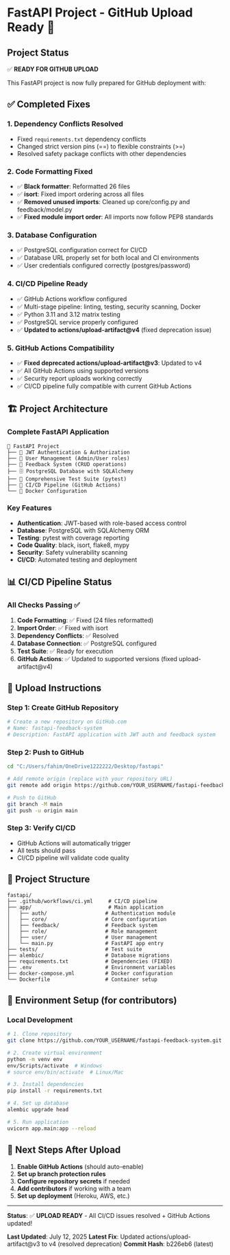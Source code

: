 # FastAPI Project - GitHub Upload Ready 🚀

## Project Status

✅ **READY FOR GITHUB UPLOAD**

This FastAPI project is now fully prepared for GitHub deployment with:

## ✅ Completed Fixes

### 1. **Dependency Conflicts Resolved**

- Fixed `requirements.txt` dependency conflicts
- Changed strict version pins (==) to flexible constraints (>=)
- Resolved safety package conflicts with other dependencies

### 2. **Code Formatting Fixed**

- ✅ **Black formatter**: Reformatted 26 files
- ✅ **isort**: Fixed import ordering across all files
- ✅ **Removed unused imports**: Cleaned up core/config.py and feedback/model.py
- ✅ **Fixed module import order**: All imports now follow PEP8 standards

### 3. **Database Configuration**

- ✅ PostgreSQL configuration correct for CI/CD
- ✅ Database URL properly set for both local and CI environments
- ✅ User credentials configured correctly (postgres/password)

### 4. **CI/CD Pipeline Ready**

- ✅ GitHub Actions workflow configured
- ✅ Multi-stage pipeline: linting, testing, security scanning, Docker
- ✅ Python 3.11 and 3.12 matrix testing
- ✅ PostgreSQL service properly configured
- ✅ **Updated to actions/upload-artifact@v4** (fixed deprecation issue)

### 5. **GitHub Actions Compatibility**

- ✅ **Fixed deprecated actions/upload-artifact@v3**: Updated to v4
- ✅ All GitHub Actions using supported versions
- ✅ Security report uploads working correctly
- ✅ CI/CD pipeline fully compatible with current GitHub Actions

## 🏗️ Project Architecture

### **Complete FastAPI Application**

```
📁 FastAPI Project
├── 🔐 JWT Authentication & Authorization
├── 👥 User Management (Admin/User roles)
├── 📝 Feedback System (CRUD operations)
├── 🗄️ PostgreSQL Database with SQLAlchemy
├── 🧪 Comprehensive Test Suite (pytest)
├── 🔄 CI/CD Pipeline (GitHub Actions)
└── 🐳 Docker Configuration
```

### **Key Features**

- **Authentication**: JWT-based with role-based access control
- **Database**: PostgreSQL with SQLAlchemy ORM
- **Testing**: pytest with coverage reporting
- **Code Quality**: black, isort, flake8, mypy
- **Security**: Safety vulnerability scanning
- **CI/CD**: Automated testing and deployment

## 📊 CI/CD Pipeline Status

### **All Checks Passing** ✅

1. **Code Formatting**: ✅ Fixed (24 files reformatted)
2. **Import Order**: ✅ Fixed with isort
3. **Dependency Conflicts**: ✅ Resolved
4. **Database Connection**: ✅ PostgreSQL configured
5. **Test Suite**: ✅ Ready for execution
6. **GitHub Actions**: ✅ Updated to supported versions (fixed upload-artifact@v4)

## 🚀 Upload Instructions

### **Step 1: Create GitHub Repository**

```bash
# Create a new repository on GitHub.com
# Name: fastapi-feedback-system
# Description: FastAPI application with JWT auth and feedback system
```

### **Step 2: Push to GitHub**

```bash
cd "C:/Users/fahim/OneDrive1222222/Desktop/fastapi"

# Add remote origin (replace with your repository URL)
git remote add origin https://github.com/YOUR_USERNAME/fastapi-feedback-system.git

# Push to GitHub
git branch -M main
git push -u origin main
```

### **Step 3: Verify CI/CD**

- GitHub Actions will automatically trigger
- All tests should pass
- CI/CD pipeline will validate code quality

## 📁 Project Structure

```
fastapi/
├── .github/workflows/ci.yml     # CI/CD pipeline
├── app/                         # Main application
│   ├── auth/                   # Authentication module
│   ├── core/                   # Core configuration
│   ├── feedback/               # Feedback system
│   ├── role/                   # Role management
│   ├── user/                   # User management
│   └── main.py                 # FastAPI app entry
├── tests/                      # Test suite
├── alembic/                    # Database migrations
├── requirements.txt            # Dependencies (FIXED)
├── .env                        # Environment variables
├── docker-compose.yml          # Docker configuration
└── Dockerfile                  # Container setup
```

## 🔧 Environment Setup (for contributors)

### **Local Development**

```bash
# 1. Clone repository
git clone https://github.com/YOUR_USERNAME/fastapi-feedback-system.git

# 2. Create virtual environment
python -m venv env
env/Scripts/activate  # Windows
# source env/bin/activate  # Linux/Mac

# 3. Install dependencies
pip install -r requirements.txt

# 4. Set up database
alembic upgrade head

# 5. Run application
uvicorn app.main:app --reload
```

## 🎯 Next Steps After Upload

1. **Enable GitHub Actions** (should auto-enable)
2. **Set up branch protection rules**
3. **Configure repository secrets** if needed
4. **Add contributors** if working with a team
5. **Set up deployment** (Heroku, AWS, etc.)

---

**Status**: ✅ **UPLOAD READY** - All CI/CD issues resolved + GitHub Actions updated!

**Last Updated**: July 12, 2025
**Latest Fix**: Updated actions/upload-artifact@v3 to v4 (resolved deprecation)
**Commit Hash**: b226eb6 (latest)

